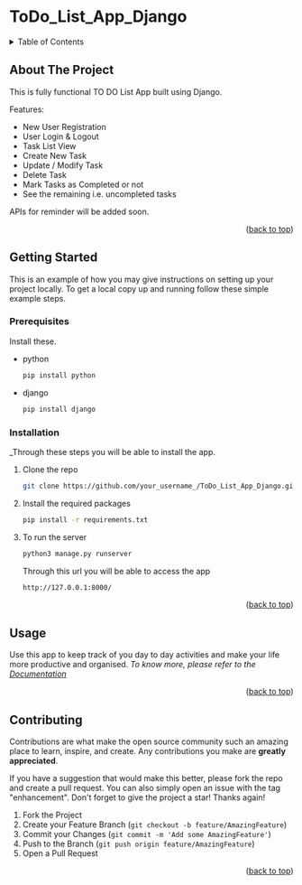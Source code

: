 # ToDo_List_App_Django



<!-- TABLE OF CONTENTS -->
<details>
  <summary>Table of Contents</summary>
  <ol>
    <li>
      <a href="#about-the-project">About The Project</a>
    </li>
    <li>
      <a href="#getting-started">Getting Started</a>
      <ul>
        <li><a href="#prerequisites">Prerequisites</a></li>
        <li><a href="#installation">Installation</a></li>
      </ul>
    </li>
    <li><a href="#usage">Usage</a></li>
    <li><a href="#contributing">Contributing</a></li>
  </ol>
</details>



<!-- ABOUT THE PROJECT -->
## About The Project

This is fully functional TO DO List App built using Django.

Features:
* New User Registration
* User Login & Logout
* Task List View
* Create New Task
* Update / Modify Task
* Delete Task
* Mark Tasks as Completed or not
* See the remaining i.e. uncompleted tasks

APIs for reminder will be added soon.

<p align="right">(<a href="#readme-top">back to top</a>)</p>





<!-- GETTING STARTED -->
## Getting Started

This is an example of how you may give instructions on setting up your project locally.
To get a local copy up and running follow these simple example steps.

### Prerequisites

Install these.
* python
  ```sh
  pip install python
  ```
* django
  ```sh
  pip install django
  ```

### Installation

_Through these steps you will be able to install the app.

1. Clone the repo
   ```sh
   git clone https://github.com/your_username_/ToDo_List_App_Django.git
   ```
2. Install the required packages
   ```sh
   pip install -r requirements.txt
   ```
3. To run the server
   ```sh
   python3 manage.py runserver
   ```
   Through this url you will be able to access the app
   ```sh
   http://127.0.0.1:8000/
   ```

<p align="right">(<a href="#readme-top">back to top</a>)</p>



<!-- USAGE EXAMPLES -->
## Usage

Use this app to keep track of you day to day activities and make your life more productive and organised.
_To know more, please refer to the [Documentation](https://#)_

<p align="right">(<a href="#readme-top">back to top</a>)</p>



<!-- CONTRIBUTING -->
## Contributing

Contributions are what make the open source community such an amazing place to learn, inspire, and create. Any contributions you make are **greatly appreciated**.

If you have a suggestion that would make this better, please fork the repo and create a pull request. You can also simply open an issue with the tag "enhancement".
Don't forget to give the project a star! Thanks again!

1. Fork the Project
2. Create your Feature Branch (`git checkout -b feature/AmazingFeature`)
3. Commit your Changes (`git commit -m 'Add some AmazingFeature'`)
4. Push to the Branch (`git push origin feature/AmazingFeature`)
5. Open a Pull Request

<p align="right">(<a href="#readme-top">back to top</a>)</p>




